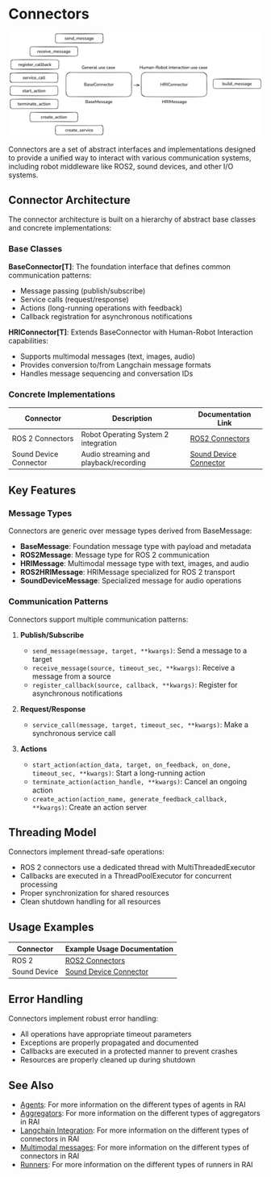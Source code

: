 # Connectors

![connectors](../../imgs/connectors.png)

Connectors are a set of abstract interfaces and implementations designed to provide a unified way to
interact with various communication systems, including robot middleware like ROS2, sound devices,
and other I/O systems.

## Connector Architecture

The connector architecture is built on a hierarchy of abstract base classes and concrete
implementations:

### Base Classes

**BaseConnector[T]**: The foundation interface that defines common communication patterns:

-   Message passing (publish/subscribe)
-   Service calls (request/response)
-   Actions (long-running operations with feedback)
-   Callback registration for asynchronous notifications

**HRIConnector[T]**: Extends BaseConnector with Human-Robot Interaction capabilities:

-   Supports multimodal messages (text, images, audio)
-   Provides conversion to/from Langchain message formats
-   Handles message sequencing and conversation IDs

### Concrete Implementations

| Connector              | Description                            | Documentation Link                         |
| ---------------------- | -------------------------------------- | ------------------------------------------ |
| ROS 2 Connectors       | Robot Operating System 2 integration   | [ROS2 Connectors](./ROS_2_Connectors.md)   |
| Sound Device Connector | Audio streaming and playback/recording | [Sound Device Connector](./sounddevice.md) |

## Key Features

### Message Types

Connectors are generic over message types derived from BaseMessage:

-   **BaseMessage**: Foundation message type with payload and metadata
-   **ROS2Message**: Message type for ROS 2 communication
-   **HRIMessage**: Multimodal message type with text, images, and audio
-   **ROS2HRIMessage**: HRIMessage specialized for ROS 2 transport
-   **SoundDeviceMessage**: Specialized message for audio operations

### Communication Patterns

Connectors support multiple communication patterns:

1.  **Publish/Subscribe**

    -   `send_message(message, target, **kwargs)`: Send a message to a target
    -   `receive_message(source, timeout_sec, **kwargs)`: Receive a message from a source
    -   `register_callback(source, callback, **kwargs)`: Register for asynchronous notifications

2.  **Request/Response**

    -   `service_call(message, target, timeout_sec, **kwargs)`: Make a synchronous service call

3.  **Actions**

    -   `start_action(action_data, target, on_feedback, on_done, timeout_sec, **kwargs)`: Start a
        long-running action
    -   `terminate_action(action_handle, **kwargs)`: Cancel an ongoing action
    -   `create_action(action_name, generate_feedback_callback, **kwargs)`: Create an action server

## Threading Model

Connectors implement thread-safe operations:

-   ROS 2 connectors use a dedicated thread with MultiThreadedExecutor
-   Callbacks are executed in a ThreadPoolExecutor for concurrent processing
-   Proper synchronization for shared resources
-   Clean shutdown handling for all resources

## Usage Examples

| Connector    | Example Usage Documentation                              |
| ------------ | -------------------------------------------------------- |
| ROS 2        | [ROS2 Connectors](./ROS_2_Connectors.md#example-usage)   |
| Sound Device | [Sound Device Connector](./sounddevice.md#example-usage) |

## Error Handling

Connectors implement robust error handling:

-   All operations have appropriate timeout parameters
-   Exceptions are properly propagated and documented
-   Callbacks are executed in a protected manner to prevent crashes
-   Resources are properly cleaned up during shutdown

## See Also

-   [Agents](../agents/overview.md): For more information on the different types of agents in RAI
-   [Aggregators](../aggregators/overview.md): For more information on the different types of aggregators in RAI
-   [Langchain Integration](../langchain_integration/overview.md): For more information on the different types of connectors in RAI
-   [Multimodal messages](../langchain_integration/multimodal_messages.md): For more information on the different types of connectors in RAI
-   [Runners](../runners/overview.md): For more information on the different types of runners in RAI
